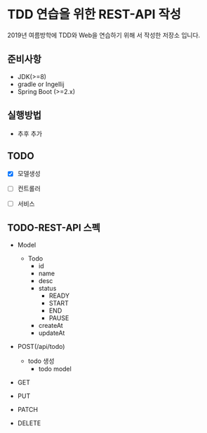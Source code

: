 # TDD 연습을 위한 REST-API 작성

2019년 여름방학에 TDD와 Web을 연습하기 위해 서 작성한 저장소 입니다.

## 준비사항

* JDK(>=8)
* gradle or Ingellij
* Spring Boot (>=2.x)

## 실행방법
* 추후 추가

## TODO
- [X] 모델생성
- [ ] 컨트롤러
- [ ] 서비스


## TODO-REST-API 스펙

* Model
    * Todo
        * id
        * name
        * desc
        * status
            * READY
            * START
            * END
            * PAUSE
        * createAt
        * updateAt
* POST(/api/todo)
    * todo 생성
        * todo model
* GET

* PUT
* PATCH
* DELETE